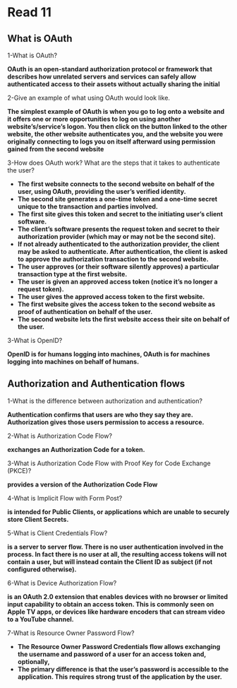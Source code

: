 # Read 11

## What is OAuth

1-What is OAuth?

**OAuth is an open-standard authorization protocol or framework that describes how unrelated servers and services can safely allow authenticated access to their assets without actually sharing the initial**

2-Give an example of what using OAuth would look like.

**The simplest example of OAuth is when you go to log onto a website and it offers one or more opportunities to log on using another website’s/service’s logon. You then click on the button linked to the other website, the other website authenticates you, and the website you were originally connecting to logs you on itself afterward using permission gained from the second website**

3-How does OAuth work? What are the steps that it takes to authenticate the user?

- **The first website connects to the second website on behalf of the user, using OAuth, providing the user’s verified identity.**
- **The second site generates a one-time token and a one-time secret unique to the transaction and parties involved.**
- **The first site gives this token and secret to the initiating user’s client software.**
- **The client’s software presents the request token and secret to their authorization provider (which may or may not be the second site).**
- **If not already authenticated to the authorization provider, the client may be asked to authenticate. After authentication, the client is asked to approve the authorization transaction to the second website.**
- **The user approves (or their software silently approves) a particular transaction type at the first website.**
- **The user is given an approved access token (notice it’s no longer a request token).**
- **The user gives the approved access token to the first website.**
- **The first website gives the access token to the second website as proof of authentication on behalf of the user.**
- **The second website lets the first website access their site on behalf of the user.**

3-What is OpenID?

**OpenID is for humans logging into machines, OAuth is for machines logging into machines on behalf of humans.**


## Authorization and Authentication flows

1-What is the difference between authorization and authentication?

**Authentication confirms that users are who they say they are. Authorization gives those users permission to access a resource.**

2-What is Authorization Code Flow?

**exchanges an Authorization Code for a token.**

3-What is Authorization Code Flow with Proof Key for Code Exchange (PKCE)?

**provides a version of the Authorization Code Flow**

4-What is Implicit Flow with Form Post?

**is intended for Public Clients, or applications which are unable to securely store Client Secrets.**

5-What is Client Credentials Flow?

**is a server to server flow. There is no user authentication involved in the process. In fact there is no user at all, the resulting access tokens will not contain a user, but will instead contain the Client ID as subject (if not configured otherwise).**

6-What is Device Authorization Flow?

**is an OAuth 2.0 extension that enables devices with no browser or limited input capability to obtain an access token. This is commonly seen on Apple TV apps, or devices like hardware encoders that can stream video to a YouTube channel.**

7-What is Resource Owner Password Flow?

- **The Resource Owner Password Credentials flow allows exchanging the username and password of a user for an access token and, optionally,**
- **The primary difference is that the user’s password is accessible to the application. This requires strong trust of the application by the user.**
